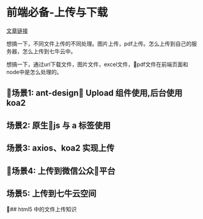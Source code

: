 # 前端必备-上传与下载
[文章链接](!https://juejin.im/post/5c3c4b3551882524a5420119)

想搞一下，不同文件上传的不同处理。图片上传，pdf上传。怎么上传到自己的服务器，怎么上传到七牛云中。

想搞一下，通过url下载文件，图片文件，excel文件，pdf文件在前端页面和node中是怎么处理的。

## 场景1: ant-design Upload 组件使用,后台使用koa2



## 场景2: 原生js 与 a 标签使用

## 场景3: axios、koa2 实现上传

## 场景4: 上传到微信公众平台

## 场景5: 上传到七牛云空间

## html5 中的文件上传知识